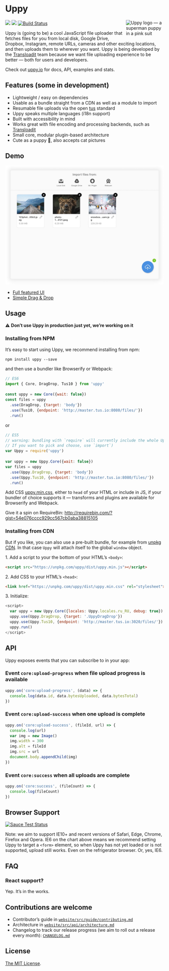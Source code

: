 # Uppy

<img src="http://uppy.io/images/logos/uppy-dog-full.svg" width="120" alt="Uppy logo — a superman puppy in a pink suit" align="right">

<a href="https://www.npmjs.com/package/uppy"><img src="https://img.shields.io/badge/stability-experimental-orange.svg?style=flat-square"></a>
<a href="https://www.npmjs.com/package/uppy"><img src="https://img.shields.io/npm/v/uppy.svg?style=flat-square"></a>
<a href="https://travis-ci.org/transloadit/uppy"><img src="https://img.shields.io/travis/transloadit/uppy/master.svg?style=flat-square" alt="Build Status"></a>

Uppy is (going to be) a cool JavaScript file uploader that fetches files for you from local disk, Google Drive, Dropbox, Instagram, remote URLs, cameras and other exciting locations, and then uploads them to wherever you want. Uppy is being developed by the [Transloadit](https://transloadit.com) team because we want file uploading experience to be better — both for users and developers.

Check out [uppy.io](http://uppy.io/) for docs, API, examples and stats.

## Features (some in development)

- Lightweight / easy on dependencies
- Usable as a bundle straight from a CDN as well as a module to import
- Resumable file uploads via the open [tus](http://tus.io/) standard
- Uppy speaks multiple languages (i18n support)
- Built with accessibility in mind
- Works great with file encoding and processing backends, such as [Transloadit](http://transloadit.com)
- Small core, modular plugin-based architecture
- Cute as a puppy :dog:, also accepts cat pictures

## Demo

<img width="600" alt="Uppy UI Demo: modal dialog with a few selected files and an upload button" src="screenshot.jpg">

- [Full featured UI](http://uppy.io/examples/modal)
- [Simple Drag & Drop](http://uppy.io/examples/dragdrop)

## Usage

:warning: **Don’t use Uppy in production just yet, we’re working on it**

### Installing from NPM

It’s easy to start using Uppy, we recommend installing from npm:
```
npm install uppy --save
```

and then use a bundler like Browserify or Webpack:

``` javascript
// ES6
import { Core, DragDrop, Tus10 } from 'uppy'

const uppy = new Core({wait: false})
const files = uppy
  .use(DragDrop, {target: 'body'})
  .use(Tus10, {endpoint: 'http://master.tus.io:8080/files/'})
  .run()
```

or

``` javascript
// ES5
// warning: bundling with `require` will currently include the whole Uppy package, with all plugins.
// If you want to pick and choose, use `import`)
var Uppy = require('uppy')

var uppy = new Uppy.Core({wait: false})
var files = uppy
  .use(Uppy.DragDrop, {target: 'body'})
  .use(Uppy.Tus10, {endpoint: 'http://master.tus.io:8080/files/'})
  .run()
```

Add CSS [uppy.min.css](https://unpkg.com/uppy/dist/uppy.min.css), either to `head` of your HTML or include in JS, if your bundler of choice supports it — transforms and plugins are available for Browserify and Webpack.

Give it a spin on RequireBin: http://requirebin.com/?gist=54e076cccc929cc567cb0aba38815105

### Installing from CDN

But if you like, you can also use a pre-built bundle, for example from [unpkg CDN](https://unpkg.com/uppy/). In that case `Uppy` will attach itself to the global `window` object.

1\. Add a script to your the bottom of your HTML’s `<body>`:

``` html
<script src="https://unpkg.com/uppy/dist/uppy.min.js"></script>
```

2\. Add CSS to your HTML’s `<head>`:
``` html
<link href="https://unpkg.com/uppy/dist/uppy.min.css" rel="stylesheet">
```

3\. Initialize:

``` javascript
<script>
  var uppy = new Uppy.Core({locales: Uppy.locales.ru_RU, debug: true})
  uppy.use(Uppy.DragDrop, {target: '.UppyDragDrop'})
  uppy.use(Uppy.Tus10, {endpoint: 'http://master.tus.io:3020/files/'})
  uppy.run()
</script>
```

## API

Uppy exposes events that you can subscribe to in your app:

### Event `core:upload-progress` when file upload progress is available

``` javascript
uppy.on('core:upload-progress', (data) => {
  console.log(data.id, data.bytesUploaded, data.bytesTotal)
})
```

### Event `core:upload-success` when one upload is complete

``` javascript
uppy.on('core:upload-success', (fileId, url) => {
  console.log(url)
  var img = new Image()
  img.width = 300
  img.alt = fileId
  img.src = url
  document.body.appendChild(img)
})
```

### Event `core:success` when all uploads are complete

``` javascript
uppy.on('core:success', (fileCount) => {
  console.log(fileCount)
})
```


## Browser Support

<a href="https://saucelabs.com/u/transloadit-uppy">
  <img src="https://saucelabs.com/browser-matrix/transloadit-uppy.svg" alt="Sauce Test Status"/>
</a>

Note: we aim to support IE10+ and recent versions of Safari, Edge, Chrome, Firefox and Opera. IE6 on the chart above means we recommend setting Uppy to target a `<form>` element, so when Uppy has not yet loaded or is not supported, upload still works. Even on the refrigerator browser. Or, yes, IE6.

## FAQ

### React support?

Yep. It’s in the works.

## Contributions are welcome

 - Contributor’s guide in [`website/src/guide/contributing.md`](website/src/guide/contributing.md)
 - Architecture in [`website/src/api/architecture.md`](website/src/api/architecture.md)
 - Changelog to track our release progress (we aim to roll out a release every month): [`CHANGELOG.md`](CHANGELOG.md)

## License

[The MIT License](LICENSE).
